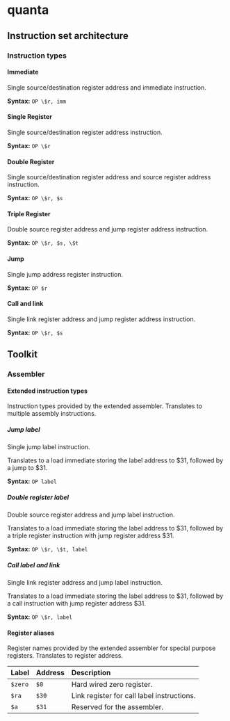 # quanta

## Instruction set architecture

### Instruction types

#### Immediate

Single source/destination register address and immediate instruction.

**Syntax:** `OP \$r, imm`

#### Single Register

Single source/destination register address instruction.

**Syntax:** `OP \$r`

#### Double Register

Single source/destination register address and source register address instruction.

**Syntax:** `OP \$r, $s`

#### Triple Register

Double source register address and jump register address instruction.

**Syntax:** `OP \$r, $s, \$t`

#### Jump

Single jump address register instruction.

**Syntax:** `OP $r`

#### Call and link

Single link register address and jump register address instruction.

**Syntax:** `OP \$r, $s`

## Toolkit

### Assembler

#### Extended instruction types

Instruction types provided by the extended assembler. Translates to multiple assembly instructions.

##### Jump label

Single jump label instruction.

Translates to a load immediate storing the label address to \$31, followed by a jump to \$31.

**Syntax:** `OP label`

##### Double register label

Double source register address and jump label instruction.

Translates to a load immediate storing the label address to \$31, followed by a triple register instruction with jump register address \$31.

**Syntax:** `OP \$r, \$t, label`

##### Call label and link

Single link register address and jump label instruction.

Translates to a load immediate storing the label address to \$31, followed by a call instruction with jump register address \$31.

**Syntax:** `OP \$r, label`

#### Register aliases

Register names provided by the extended assembler for special purpose registers. Translates to register address.

| Label   | Address | Description                                |
| :------ | :------ | :----------------------------------------- |
| `$zero` | `$0`    | Hard wired zero register.                  |
| `$ra`   | `$30`   | Link register for call label instructions. |
| `$a`    | `$31`   | Reserved for the assembler.                |